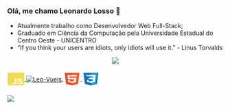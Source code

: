 ### Olá, me chamo Leonardo Losso 👋
- Atualmente trabalho como Desenvolvedor Web Full-Stack;
- Graduado em Ciência da Computação pela Universidade Estadual do Centro Oeste - UNICENTRO
- “If you think your users are idiots, only idiots will use it.” - Linus Torvalds

<div align="center">
  <a href="https://github.com/LossoLeo">
<img height="180em" src="https://github-readme-stats.vercel.app/api/top-langs/?username=LossoLeo&layout=compact&langs_count=7&theme=tokyonight"/>
</div>

<div style="display: inline_block"><br>
<img align="center" alt="Leo-Js" height="30" width="40" src="https://raw.githubusercontent.com/devicons/devicon/master/icons/javascript/javascript-plain.svg">
<img align="center" alt="Leo-Vuejs" height="30" width="40" src="https://cdn.jsdelivr.net/gh/devicons/devicon/icons/vuejs/vuejs-plain.svg">
<img align="center" alt="Leo-HTML" height="30" width="40" src="https://raw.githubusercontent.com/devicons/devicon/master/icons/html5/html5-original.svg">
<img align="center" alt="Leo-CSS" height="30" width="40" src="https://raw.githubusercontent.com/devicons/devicon/master/icons/css3/css3-original.svg">
                    
</div>

###

<div>
<a href="https://www.linkedin.com/in/leonardo-westephal-losso-b4257920b/" target="_blank"><img src="https://img.shields.io/badge/-LinkedIn-%230077B5?style=for-the-badge&logo=linkedin&logoColor=white" target="_blank"></a> 
</div>
